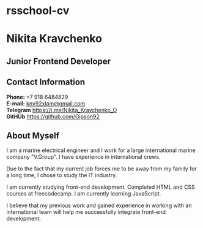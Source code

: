 # rsschool-cv

# Nikita Kravchenko

## Junior Frontend Developer

## Contact Information
**Phone:** +7 918 6484829 <br>
**E-mail:** knv92xlam@gmail.com <br>
**Telegram** https://t.me/Nikita_Kravchenko_O <br>
**GitHUb** https://github.com/Gipson92


## About Myself

I am a marine electrical engineer and I work for a large international marine company "V.Group". I have experience in international crews.

Due to the fact that my current job forces me to be away from my family for a long time, I chose to study the IT industry.

I am currently studying front-end development. Completed HTML and CSS courses at freecodecamp. I am currently learning JavaScript.

I believe that my previous work and gained experience in working with an international team will help me successfully integrate front-end development.